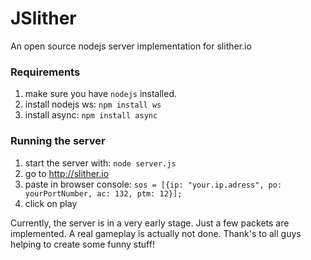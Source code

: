 # JSlither
An open source nodejs server implementation for slither.io


### Requirements
1. make sure you have `nodejs` installed.
2. install nodejs ws: `npm install ws`
3. install async: `npm install async`

### Running the server

1. start the server with: `node server.js`
2. go to http://slither.io
3. paste in browser console: `sos = [{ip: "your.ip.adress", po: yourPortNumber, ac: 132, ptm: 12}];`
4. click on play


Currently, the server is in a very early stage. Just a few packets are implemented. A real gameplay is actually not done.
Thank's to all guys helping to create some funny stuff!
